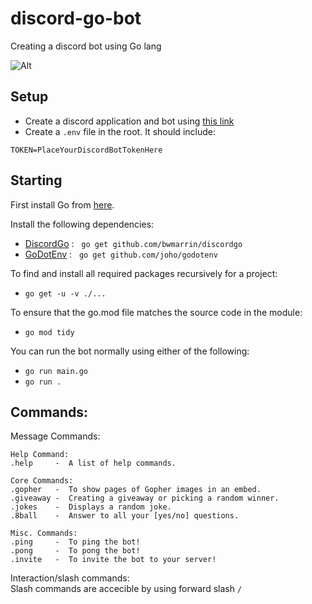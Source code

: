 # discord-go-bot
Creating a discord bot using Go lang

![Alt](https://repobeats.axiom.co/api/embed/76f75f56b773f742fd9f9df54443be7fea06186b.svg)


## Setup
- Create a discord application and bot using [this link](https://discord.com/developers/applications)
- Create a `.env` file in the root. It should include:
```
TOKEN=PlaceYourDiscordBotTokenHere
```


## Starting
First install Go from [here](https://go.dev/dl/).

Install the following dependencies:
- [DiscordGo](https://github.com/bwmarrin/discordgo) : &nbsp; `go get github.com/bwmarrin/discordgo`
- [GoDotEnv](https://github.com/joho/godotenv) : &nbsp; `go get github.com/joho/godotenv`

To find and install all required packages recursively for a project:
- `go get -u -v ./...`

To ensure that the go.mod file matches the source code in the module:
- `go mod tidy`  



You can run the bot normally using either of the following:
- `go run main.go`
- `go run .`

## Commands:
Message Commands:
```
Help Command: 
.help     -  A list of help commands.

Core Commands:
.gopher   -  To show pages of Gopher images in an embed.
.giveaway -  Creating a giveaway or picking a random winner.
.jokes	  -  Displays a random joke.
.8ball    -  Answer to all your [yes/no] questions.

Misc. Commands:
.ping     -  To ping the bot!
.pong     -  To pong the bot!
.invite   -  To invite the bot to your server!
```
Interaction/slash commands:  
Slash commands are accecible by using forward slash  `/`